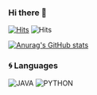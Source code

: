 ### Hi there 👋
[![Hits](https://hits.seeyoufarm.com/api/count/incr/badge.svg?url=https%3A%2F%2Fgithub.com%2Fz3rgy)](https://hits.seeyoufarm.com) ![Hits](https://img.shields.io/github/followers/z3rgy?label=Follow)

[![Anurag's GitHub stats](https://github-readme-stats.vercel.app/api?username=z3rgy)](https://github.com/anuraghazra/github-readme-stats)

### :cyclone: Languages
![JAVA](https://img.shields.io/badge/JAVA-%E2%98%85%E2%98%85%E2%98%85%E2%98%85%E2%98%86-0696D7?style=plastic&logo=Java&logoColor=white) 
![PYTHON](https://img.shields.io/badge/PYTHON-%E2%98%85%E2%98%85%E2%98%86%E2%98%86%E2%98%86-0076A8?style=plastic&logo=PYTHON&logoColor=white) 

<!--
**z3rgy/z3rgy** is a ✨ _special_ ✨ repository because its `README.md` (this file) appears on your GitHub profile.

Here are some ideas to get you started:

- 🔭 I’m currently working on ...
- 🌱 I’m currently learning ...
- 👯 I’m looking to collaborate on ...
- 🤔 I’m looking for help with ...
- 💬 Ask me about ...
- 📫 How to reach me: ...
- 😄 Pronouns: ...
- ⚡ Fun fact: ...
-->
